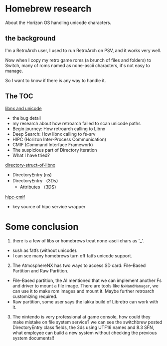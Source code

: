 # Homebrew research
About the Horizon OS handling unicode characters.

## the background
I'm a RetroArch user, I used to run RetroArch on PSV, and it works very well.

Now when I copy my retro game roms (a brunch of files and folders) to Switch, many of roms named as none-ascii characters, it's not easy to manage.

So I want to know if there is any way to handle it.

## The TOC

[libnx and unicode](unicode-stories.md)
- the bug detail
- my research about how retroarch failed to scan unicode paths
- Begin journey: How retroarch calling to Libnx
- Deep Search: How libnx calling to fs-srv
- HIPC  (Horizon Inter-Process Communication)
- CMIF (Command Interface Framework)
- The suspicious part of Directory iteration
- What I have tried?

[directory-struct-of-libnx](directory-struct-of-libnx.md)
- DirectoryEntry (ns)
- DirectoryEntry （3Ds）
    - Attributes （3DS）



[hipc-cmif](hipc-cmif.md)
- key source of hipc service wrapper


# Some conclusion

1. there is a few of libs or homebrews treat none-ascii chars as '_'.
  - sush as fatfs (without unicode).
  - I can see many homebrews turn off fatfs unicode support. 

2. The AtmosphereNX has two ways to access SD card: File-Based Partition and Raw Partition. 
  - File-Based partition, the AI mentioned that we can implement another Fs and driver to mount a file image. 
    There are tools like `NxNandManager`, we can use it to make rom images and mount it. Maybe further retroarch customizing required.
  - Raw partition, some user says the lakka build of Libretro can work with it.

3. The nintendo is very professional at game console, how could they make mistake on file system service? we can see the switchbrew posted DirectoryEntry class fields, the 3ds using UTF16 names and 8.3 SFN, what employee can build a new system without checking the previous system documents!!